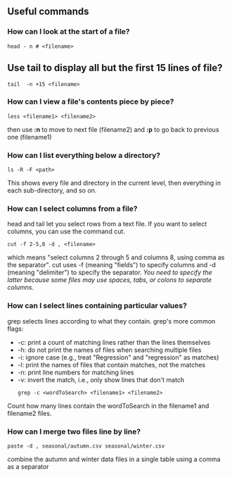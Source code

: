 ## Useful commands

### How can I look at the start of a file?
  ```shell
  head - n # <filename>
  ```
## Use tail to display all but the first 15 lines of file?  
  ```shell
  tail  -n +15 <filename>
  ```  
### How can I view a file's contents piece by piece?
  ```shell
  less <filename1> <filename2>
  ```
  then use **:n** to move to next file (filename2) and **:p** to go back to previous one (filename1) 

### How can I list everything below a directory?
  ```shell
  ls -R -F <path>
  ```
  This shows every file and directory in the current level, then everything in each sub-directory, and so on.

### How can I select columns from a file?
  head and tail let you select rows from a text file. If you want to select columns, you can use the command cut.
  ```shell
  cut -f 2-5,8 -d , <filename>
  ```
  which means "select columns 2 through 5 and columns 8, using comma as the separator". cut uses -f (meaning "fields") to specify columns and -d (meaning "delimiter") to specify the separator. *You need to specify the latter because some files may use spaces, tabs, or colons to separate columns.*

### How can I select lines containing particular values?
  grep selects lines according to what they contain. grep's more common flags:

* -c: print a count of matching lines rather than the lines themselves
* -h: do not print the names of files when searching multiple files
* -i: ignore case (e.g., treat "Regression" and "regression" as matches)
* -l: print the names of files that contain matches, not the matches
* -n: print line numbers for matching lines
* -v: invert the match, i.e., only show lines that don't match
  ```shell
  grep -c <wordToSearch> <filename1> <filename2>
  ```
Count how many lines contain the wordToSearch in the filename1 and filename2 files. 

### How can I merge two files line by line?
  ```shell
  paste -d , seasonal/autumn.csv seasonal/winter.csv
  ```
combine the autumn and winter data files in a single table using a comma as a separator